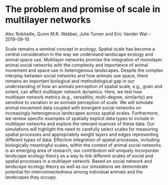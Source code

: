 The problem and promise of scale in multilayer networks
================
Alec Robitaille, Quinn M.R. Webber, Julie Turner and Eric Vander Wal
– 2019-09-10

Scale remains a seminal concept in ecology. Spatial scale has become a
central consideration in the way we understand landscape ecology and
animal space use. Multilayer networks promise the integration of
monolayer animal social networks with the complexity and importance of
animal movement and space use in heterogenous landscapes. Despite the
complex interplay between social networks and how animals use space,
there remains an important biological and methodological gap in our
understanding of how an animals perception of spatial scale, e.g., grain
and extent, can affect multilayer network dynamics. Here, we test how
multilayer network metrics (e.g., versatility, multi-degree, similarity)
are sensitive to variation in an animals perception of scale. We will
simulate animal movement data coupled with emergent social networks on
increasingly heterogenous landscapes across spatial scales. Furthermore,
we review specific examples of spatially explicit data types to include
in multilayer networks and explore the relevant nuances of these data.
Our simulations will highlight the need to carefully select scales for
measuring spatial processes and appropriately weight layers and edges
representing different types of data. Effective integration of spatial
processes, including biologically meaningful scales, within the context
of animal social networks is an emerging area of research; our
contribution will uniquely incorporate landscape ecology theory as a way
to link different scales of social and spatial processes in a multilayer
network. Based on social network and landscape ecology theory as well as
our simulations we demonstrate potential for interconnectedness among
individual animals and the landscapes they occupy.
